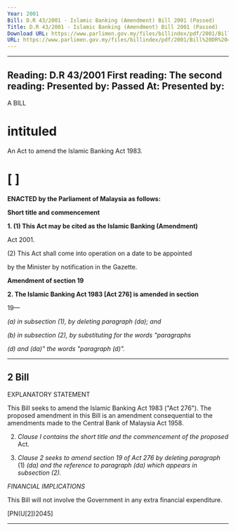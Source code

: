 ```yaml
---
Year: 2001
Bill: D.R 43/2001 - Islamic Banking (Amendment) Bill 2001 (Passed)
Title: D.R 43/2001 - Islamic Banking (Amendment) Bill 2001 (Passed)
Download URL: https://www.parlimen.gov.my/files/billindex/pdf/2001/Bill%20DR%2043.pdf
URL: https://www.parlimen.gov.my/files/billindex/pdf/2001/Bill%20DR%2043.pdf
---
```

---
Reading:
D.R 43/2001
First reading:
The second reading:
Presented by:
Passed At:
Presented by:
---

A BILL

# intituled

An Act to amend the Islamic Banking Act 1983.

# [ ]

**ENACTED by the Parliament of Malaysia as follows:**

**Short title and commencement**

**1. (1) This Act may be cited as the Islamic Banking (Amendment)**

Act 2001.


(2) This Act shall come into operation on a date to be appointed

by the Minister by notification in the Gazette.

**Amendment of section 19**

**2. The Islamic Banking Act 1983 [Act 276] is amended in section**

19—

_(a) in subsection (1), by deleting paragraph (da); and_

_(b) in subsection (2), by substituting for the words "paragraphs_

_(d) and (da)" the words "paragraph (d)"._


-----

## 2 Bill

EXPLANATORY STATEMENT

This Bill seeks to amend the Islamic Banking Act 1983 ("Act 276"). The
proposed amendment in this Bill is an amendment consequential to the amendments
made to the Central Bank of Malaysia Act 1958.

2. _Clause I contains the short title and the commencement of the proposed_
Act.

3. _Clause 2 seeks to amend section 19 of Act 276 by deleting paragraph_
(1) _(da) and the reference to paragraph (da) which appears in subsection (2)._

_FINANCIAL_ _IMPLICATIONS_

This Bill will not involve the Government in any extra financial expenditure.

[PN(U[2])2045]


-----

